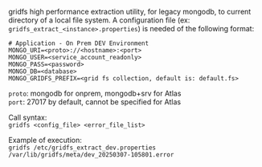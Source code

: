 gridfs high performance extraction utility, for legacy mongodb, to current directory of a local file system. A configuration  file (ex: ```gridfs_extract_<instance>.properties```) is needed of the following format:

```
# Application - On Prem DEV Environment
MONGO_URI=<proto>://<hostname>:<port>
MONGO_USER=<service_account_readonly>
MONGO_PASS=<password>
MONGO_DB=<database>
MONGO_GRIDFS_PREFIX=<grid fs collection, default is: default.fs>
```

```proto```: mongodb for onprem, mongodb+srv for Atlas\
```port```: 27017 by default, cannot be specified for Atlas

Call syntax:\
```gridfs <config_file> <error_file_list>```

Example of execution:\
```gridfs /etc/gridfs_extract_dev.properties /var/lib/gridfs/meta/dev_20250307-105801.error```
